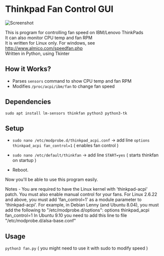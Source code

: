 # Thinkpad Fan Control GUI

![Screenshot](https://i.imgur.com/UXII1Mg.png)

This is program for controlling fan speed on IBM/Lenovo ThinkPads  
It can also monitor CPU temp and fan RPM   
It is written for Linux only. For windows, see http://www.almico.com/speedfan.php   
Written in Python, using Tkinter   

## How it Works?
 + Parses `sensors` command to show CPU temp and fan RPM
 + Modifies `/proc/acpi/ibm/fan` to change fan speed

## Dependencies
`sudo apt install lm-sensors thinkfan python3 python3-tk`

## Setup
+ `sudo nano /etc/modprobe.d/thinkpad_acpi.conf` -> add line `options thinkpad_acpi fan_control=1` ( enables fan control )
 
+ `sudo nano /etc/default/thinkfan` -> add line `START=yes` ( starts thinkfan on startup )

+ Reboot. 

Now you'll be able to use this program easily.

Notes - You are required to have the Linux kernel with 'thinkpad-acpi' patch. You must also enable manual control for your fans. For Linux 2.6.22 and above, you must add 'fan_control=1' as a module parameter to 'thinkpad-acpi'. For example, in Debian Lenny (and Ubuntu 8.04), you must add the following to "/etc/modprobe.d/options": options thinkpad_acpi fan_control=1 In Ubuntu 9.10 you need to add this line to file "/etc/modprobe.d/alsa-base.conf"


## Usage
`python3 fan.py`
( you might need to use it with sudo to modify speed )
